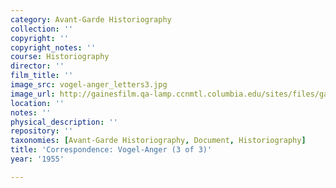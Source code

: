 ```yaml
---
category: Avant-Garde Historiography
collection: ''
copyright: ''
copyright_notes: ''
course: Historiography
director: ''
film_title: ''
image_src: vogel-anger_letters3.jpg
image_url: http://gainesfilm.qa-lamp.ccnmtl.columbia.edu/sites/files/gainesfilm/images/vogel-anger_letters3.jpg
location: ''
notes: ''
physical_description: ''
repository: ''
taxonomies: [Avant-Garde Historiography, Document, Historiography]
title: 'Correspondence: Vogel-Anger (3 of 3)'
year: '1955'

---
```

